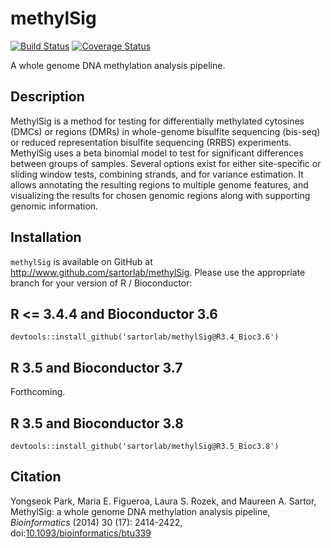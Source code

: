 ﻿# methylSig

[![Build Status](https://travis-ci.org/sartorlab/methylSig.svg?branch=master)](https://travis-ci.org/sartorlab/methylSig) [![Coverage Status](https://coveralls.io/repos/github/sartorlab/methylSig/badge.svg?branch=master)](https://coveralls.io/github/sartorlab/methylSig?branch=master)

A whole genome DNA methylation analysis pipeline.

## Description

MethylSig is a method for testing for differentially methylated cytosines (DMCs) or regions (DMRs) in whole-genome bisulfite sequencing (bis-seq) or reduced representation bisulfite sequencing (RRBS) experiments. MethylSig uses a beta binomial model to test for significant differences between groups of samples. Several options exist for either site-specific or sliding window tests, combining strands, and for variance estimation. It allows annotating the resulting regions to multiple genome features, and visualizing the results for chosen genomic regions along with supporting genomic information.

## Installation

`methylSig` is available on GitHub at <http://www.github.com/sartorlab/methylSig>. Please use the appropriate branch for your version of R / Bioconductor:

## R <= 3.4.4 and Bioconductor 3.6

```{r, eval=FALSE}
devtools::install_github('sartorlab/methylSig@R3.4_Bioc3.6')
```

## R 3.5 and Bioconductor 3.7

Forthcoming.

## R 3.5 and Bioconductor 3.8

```{r, eval=FALSE}
devtools::install_github('sartorlab/methylSig@R3.5_Bioc3.8')
```

## Citation

Yongseok Park, Maria E. Figueroa, Laura S. Rozek, and Maureen A. Sartor, MethylSig: a whole genome DNA methylation analysis pipeline, *Bioinformatics* (2014) 30 (17): 2414-2422, doi:[10.1093/bioinformatics/btu339](http://bioinformatics.oxfordjournals.org/content/30/17/2414)
